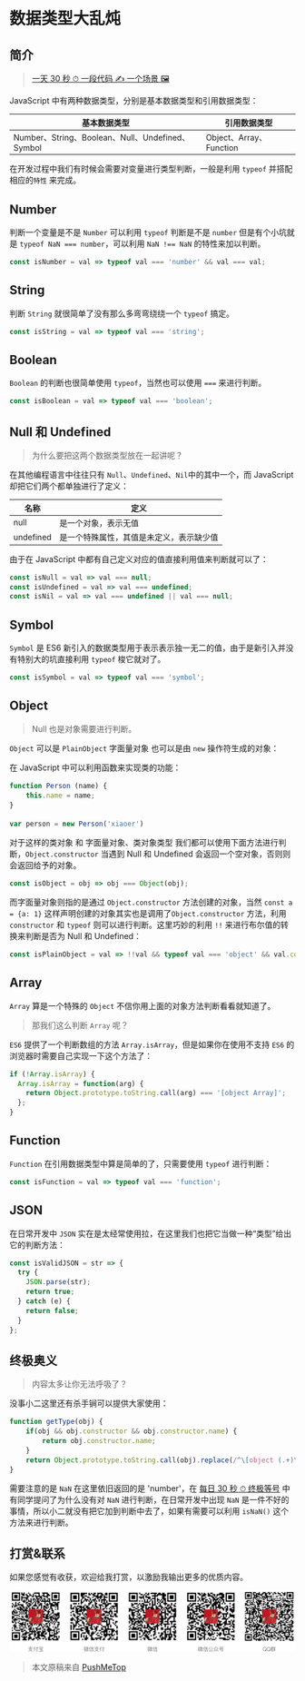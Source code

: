 # 数据类型大乱炖

## 简介

> [一天 30 秒 ⏱ 一段代码 ✍️ 一个场景 🖼](https://github.com/pushmetop/30-seconds-for-everyday)

JavaScript 中有两种数据类型，分别是基本数据类型和引用数据类型：

| 基本数据类型 | 引用数据类型 |
| --- | --- |
| Number、String、Boolean、Null、Undefined、Symbol | Object、Array、Function |

在开发过程中我们有时候会需要对变量进行类型判断，一般是利用 `typeof` 并搭配相应的`特性` 来完成。

## Number

判断一个变量是不是 `Number` 可以利用 `typeof` 判断是不是 `number` 但是有个小坑就是 `typeof NaN === number`，可以利用 `NaN !== NaN` 的特性来加以判断。

```javascript
const isNumber = val => typeof val === 'number' && val === val;
```

## String

判断 `String` 就很简单了没有那么多弯弯绕绕一个 `typeof` 搞定。

```javascript
const isString = val => typeof val === 'string';
```

## Boolean

`Boolean` 的判断也很简单使用 `typeof`，当然也可以使用 `===` 来进行判断。

```javascript
const isBoolean = val => typeof val === 'boolean';
```

## Null 和 Undefined

> 为什么要把这两个数据类型放在一起讲呢？

在其他编程语言中往往只有 `Null`、`Undefined`、`Nil`中的其中一个，而 JavaScript 却把它们两个都单独进行了定义：

| 名称 | 定义 |
| --- | --- |
| null | 是一个对象，表示无值 |
| undefined | 是一个特殊属性，其值是未定义，表示缺少值 |

由于在 JavaScript 中都有自己定义对应的值直接利用值来判断就可以了：

```javascript
const isNull = val => val === null;
const isUndefined = val => val === undefined;
const isNil = val => val === undefined || val === null;
```

## Symbol

`Symbol` 是 ES6 新引入的数据类型用于表示表示独一无二的值，由于是新引入并没有特别大的坑直接利用 `typeof` 梭它就对了。

```javascript
const isSymbol = val => typeof val === 'symbol';
```

## Object

> Null 也是对象需要进行判断。

`Object` 可以是 `PlainObject` 字面量对象 也可以是由 `new` 操作符生成的对象：

在 JavaScript 中可以利用函数来实现类的功能：

```javascript
function Person (name) {
    this.name = name;
}

var person = new Person('xiaoer')
```

对于这样的类对象 和 字面量对象、类对象类型 我们都可以使用下面方法进行判断，`Object.constructor` 当遇到 Null 和 Undefined 会返回一个空对象，否则则会返回给予的对象。

```javascript
const isObject = obj => obj === Object(obj);
```

而字面量对象则指的是通过 `Object.constructor` 方法创建的对象，当然 `const a = {a: 1}` 这样声明创建的对象其实也是调用了`Object.constructor` 方法，利用 `constructor` 和 `typeof` 则可以进行判断。这里巧妙的利用 `!!` 来进行布尔值的转换来判断是否为 Null 和 Undefined：

```javascript
const isPlainObject = val => !!val && typeof val === 'object' && val.constructor === Object;
```

## Array

`Array` 算是一个特殊的 `Object` 不信你用上面的对象方法判断看看就知道了。

> 那我们这么判断 `Array` 呢？

`ES6` 提供了一个判断数组的方法 `Array.isArray`，但是如果你在使用不支持 `ES6` 的浏览器时需要自己实现一下这个方法了：

```javascript
if (!Array.isArray) {
  Array.isArray = function(arg) {
    return Object.prototype.toString.call(arg) === '[object Array]';
  };
}
```

## Function

`Function` 在引用数据类型中算是简单的了，只需要使用 `typeof` 进行判断：

```javascript
const isFunction = val => typeof val === 'function';
```

## JSON

在日常开发中 `JSON` 实在是太经常使用拉，在这里我们也把它当做一种“类型”给出它的判断方法：

```javascript
const isValidJSON = str => {
  try {
    JSON.parse(str);
    return true;
  } catch (e) {
    return false;
  }
};
```

## 终极奥义

> 内容太多让你无法呼吸了？

没事小二这里还有杀手锏可以提供大家使用：

```javascript
function getType(obj) {
    if(obj && obj.constructor && obj.constructor.name) {
        return obj.constructor.name;
    }
    return Object.prototype.toString.call(obj).replace(/^\[object (.+)\]$/,"$1").toLowerCase();
}
```

需要注意的是 `NaN` 在这里依旧返回的是 'number'，在 [每日 30 秒 ⏱ 终极等号](https://github.com/pushmetop/30-seconds-for-everyday/blob/master/posts/equals.md) 中有同学提问了为什么没有对 `NaN` 进行判断，在日常开发中出现 `NaN` 是一件不好的事情，所以小二就没有把它加到判断中去了，如果有需要可以利用 `isNaN()` 这个方法来进行判断。

## 打赏&联系

如果您感觉有收获，欢迎给我打赏，以激励我输出更多的优质内容。

![打赏&联系](https://raw.githubusercontent.com/pushmetop/resource/master/donate/donate.png)

> 本文原稿来自 [PushMeTop](https://github.com/pushmetop)